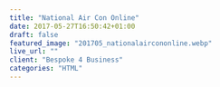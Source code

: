 ```yaml
---
title: "National Air Con Online"
date: 2017-05-27T16:50:42+01:00
draft: false
featured_image: "201705_nationalaircononline.webp"
live_url: ""
client: "Bespoke 4 Business"
categories: "HTML"
---
```


